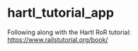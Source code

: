 # hartl_tutorial_app
Following along with the Hartl RoR tutorial: https://www.railstutorial.org/book/ 
